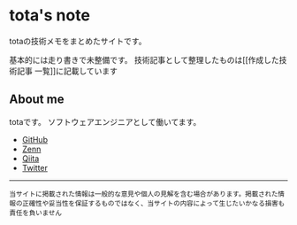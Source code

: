 # tota's note
totaの技術メモをまとめたサイトです。

基本的には走り書きで未整備です。
技術記事として整理したものは[[作成した技術記事 一覧]]に記載しています

## About me
totaです。
ソフトウェアエンジニアとして働いてます。

- [GitHub](https://github.com/tota-kn)
- [Zenn](https://zenn.dev/iwatos)
- [Qiita](https://qiita.com/tota_kn)
- [Twitter](https://twitter.com/tota_kn)


---
```
当サイトに掲載された情報は一般的な意見や個人の見解を含む場合があります。掲載された情報の正確性や妥当性を保証するものではなく、当サイトの内容によって生じたいかなる損害も責任を負いません
```
